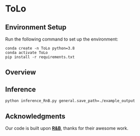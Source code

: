 # ToLo
## Environment Setup
Run the following command to set up the environment:
```buildoutcfg
conda create -n ToLo python=3.8
conda activate ToLo
pip install -r requirements.txt
```
## Overview
## Inference
```buildoutcfg
python inference_RnB.py general.save_path=./example_output 
```
## Acknowledgments
Our code is built upon [**R&B**](https://sagileo.github.io/Region-and-Boundary/), thanks for their awesome work.
